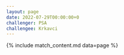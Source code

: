 ```yaml
---
layout: page
date: 2022-07-29T00:00:00+0
challenger: PSA
challengee: Krkavci
---
```


{% include match_content.md data=page %}
